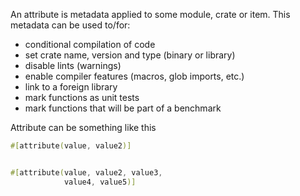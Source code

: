 An attribute is metadata applied to some module, crate or item. This metadata can be used to/for:

- conditional compilation of code
- set crate name, version and type (binary or library)
- disable lints (warnings)
- enable compiler features (macros, glob imports, etc.)
- link to a foreign library
- mark functions as unit tests
- mark functions that will be part of a benchmark

Attribute can be something like this 

```rust
#[attribute(value, value2)]


#[attribute(value, value2, value3,
            value4, value5)]
```